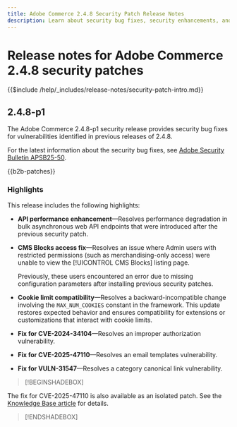```yaml
---
title: Adobe Commerce 2.4.8 Security Patch Release Notes
description: Learn about security bug fixes, security enhancements, and other security related updates included in the security patch releases for Adobe Commerce version 2.4.7.
---
```


# Release notes for Adobe Commerce 2.4.8 security patches

{{$include /help/_includes/release-notes/security-patch-intro.md}}

## 2.4.8-p1

The Adobe Commerce 2.4.8-p1 security release provides security bug fixes for vulnerabilities identified in previous releases of 2.4.8.

For the latest information about the security bug fixes, see [Adobe Security Bulletin APSB25-50](https://helpx.adobe.com/security/products/magento/apsb25-50.html).

{{b2b-patches}}

### Highlights

This release includes the following highlights:

* **API performance enhancement**—Resolves performance degradation in bulk asynchronous web API endpoints that were introduced after the previous security patch.<!-- AC-14078 -->

* **CMS Blocks access fix**—Resolves an issue where Admin users with restricted permissions (such as merchandising-only access) were unable to view the [!UICONTROL CMS Blocks] listing page. 

  Previously, these users encountered an error due to missing configuration parameters after installing previous security patches.<!-- AC-14087 -->

* **Cookie limit compatibility**—Resolves a backward-incompatible change involving the `MAX_NUM_COOKIES` constant in the framework. This update restores expected behavior and ensures compatibility for extensions or customizations that interact with cookie limits.<!-- AC-14475 -->

* **Fix for CVE-2024-34104**—Resolves an improper authorization vulnerability.<!-- AC-13917 -->

* **Fix for CVE-2025-47110**—Resolves an email templates vulnerability.<!-- AC-14695 -->

* **Fix for VULN-31547**—Resolves a category canonical link vulnerability.<!-- AC-14713 -->

>[!BEGINSHADEBOX]

The fix for CVE-2025-47110 is also available as an isolated patch. See the [Knowledge Base article](https://experienceleague.adobe.com/en/docs/commerce-knowledge-base/kb/troubleshooting/known-issues-patches-attached/security-update-available-for-adobe-commerce-apsb25-50) for details.

>[!ENDSHADEBOX]
